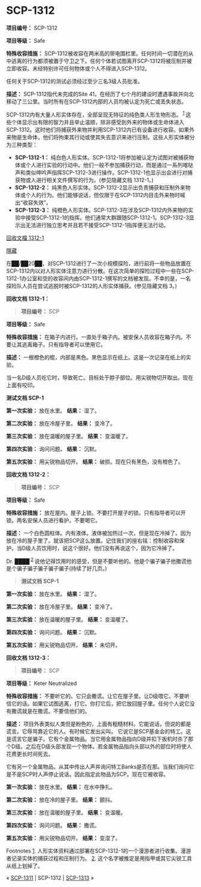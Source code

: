 # SCP-1312
                        


**项目编号：** SCP-1312

**项目等级：** Safe

**特殊收容措施：** SCP-1312被收容在两米高的带电围栏里。任何时间一切潜在的从中逃离的行为都须被置于守卫之下。任何个体若试图离开SCP-1312将被压制并被立即收容。未经特别许可任何物体或个人不得进入SCP-1312。

任何关于SCP-1312的测试必须经过至少三名3级人员批准。

**描述：** SCP-1312指代未完成的Site 41，在经历了七个月的建设时遭遇事故并向北移动了三公里。当时所有在SCP-1312内部的人员均被认定为死亡或丢失状态。

SCP-1312内有大量人形实体存在，全部呈现无特征的纯色类人形生物形态。<sup class='footnoteref'>
 <a shape='rect' class='footnoteref' id='footnoteref-1' href='javascript:;' onclick='WIKIDOT.page.utils.scrollToReference(&apos;footnote-1&apos;)'>1</a>
</sup>这些个体显示出有限的智力并且举止温顺，除非感受到外来的物体或生命体进入SCP-1312。这时他们将捕获外来物并利用SCP-1312内已有设备进行收容。如果外来物是生命体，他们将拘束其行动或使其失去意识来进行压制。这些人形实体被分为三种类型：

- **SCP-1312-1：** 纯白色人形实体。SCP-1312-1将参加被认定为试图对被捕获物体或个人进行实验的行动中。他们一般不参加捕获行动，而是通过一系列喀哒声和类似呻吟声指挥SCP-1312-3进行操作。SCP-1312-1也显示出会进行对捕获物或人进行相关文件撰写的行为。(参见隐藏文档 1312-1。)
- **SCP-1312-2：** 纯黑色人形实体。SCP-1312-2显示出负责捕获和压制外来物体或个人的行为。他们能够说话，但仅限于在SCP-1312内目击外来物时喊出“收容失效”。
- **SCP-1312-3：** 纯橙色人形实体。SCP-1312-3在涉及SCP-1312内外来物的实验中接受SCP-1312-1的指挥。他们通常大群跟随SCP-1312-1。SCP-1312-3显示出无法进行独立思考并且若不接受SCP-1312-1指挥便无法行动。


<a shape='rect' class='collapsible-block-link' href='javascript:;'>&#22238;&#25910;&#25991;&#27284;&#160;1312-1</a>

<a shape='rect' class='collapsible-block-link' href='javascript:;'>&#38577;&#34255;</a>

在██/██20██，对SCP-1312进行了一次小规模探险，进行前将一些物品放置在SCP-1312内以对人形实体注意力进行分散。在这次简单的探险过程中一些在SCP-1312-1办公室和空的收容间内由SCP-1312-1撰写的文档被发现。不幸的是，一名探险队人员在尝试逃脱时被SCP-1312的人形实体捕获。(参见隐藏文档 3。)

**回收文档 1312-1：** 


> **项目编号：** SCP

**项目等级：** Safe

**特殊收容措施：** 在箱子内进行。一直处于箱子内。被安保人员收容在箱子内。不要让其逃离箱子。只有指导者可以使用它。

**描述：** 一根橙色的棍，内部是黑色。黑色显示在纸上。这是一次记录在纸上的实验。

当一名D级人员吃它时，导致死亡。目标处于脖子部位。用尖锐物切开取出。现在上面有咬印。

**测试文档 SCP-1** 

**第一次实验：** 放在水里。
**结果：** 湿了。

**第二次实验：** 放在冷屋子里。
**结果：** 变冷了。

**第三次实验：** 放在温暖的屋子里。
**结果：** 变温暖了。

**第四次实验：** 询问问题。
**结果：** 沉默。

**第五次实验：** 用尖锐物品切开。
**结果：** 破损。现在只有黑色，没有橙色了。
> 

**回收文档 1312-2：** 


> **项目编号：** SCP

**项目等级：** Safe

**特殊收容措施：** 放在屋内。屋子上锁。不要打开屋子的锁。只有指导者可以开锁。两名安保人员进行看护。不要喝它。

**描述：** 一个白色圆柱体。内有液体。液体被加热过一次，但是现在冷掉了。因为放在冷的屋子里了。就该把SCP这么放置。记住我们的座右铭：控制收容和保护。当D级人员饮用时，说这个很好。他们没有再说这个，因为它冷掉了。

Dr. ████<sup class='footnoteref'>
 <a shape='rect' class='footnoteref' id='footnoteref-2' href='javascript:;' onclick='WIKIDOT.page.utils.scrollToReference(&apos;footnote-2&apos;)'>2</a>
</sup>说他记得饮用时的感受，但是不要听他的。他是个骗子骗子他撒谎他是个骗子骗子骗子骗子骗子(持续了好几页。)
> 
> **测试文档 SCP-1** 

**第一次实验：** 放在水里。
**结果：** 湿了。

**第二次实验：** 放在冷屋子里。
**结果：** 变冷了。

**第三次实验：** 放在温暖的屋子里。
**结果：** 变温暖了。

**第四次实验：** 询问问题。
**结果：** 沉默。

**第五次实验：** 用尖锐物品切开。
**结果：** 未切开。
> 

**回收文档 1312-3：** 


> **项目编号：** SCP

**项目等级：** Keter Neutralized

**特殊收容措施：** 不要听它的。它只会撒谎。让它在屋子里。让D级喂它。不要听信它的话。如果它试图逃离，打它。你打它后，把它放回屋子里。任何个人说它没有撒谎就是在撒谎。不要信他们的。

**描述：** 项目外表类似人类但是粉色的，上面有粗糙材料。它能说话，但说的都是谎言。它辱骂靠近它的人。有时候它发出尖叫。
它说它是SCP基金会的特工。这是谎言它是骗子。它有个金属物品。当它用金属物品指向D级并扣下扳机时杀了那个D级。之后在D级头部发现一个物体。若金属物品指向头部以外的部位时将使人花费更长时间死去。

它有另一个金属物品。从其中传出人声并询问特工Banks是否在那。当我们询问它是不是SCP时人声停止说话。因此指定此物品为SCP。现在它被收容。

**第一次实验：** 放在水里。
**结果：** 在水中挣扎。

**第二次实验：** 放在冷的屋子里。
**结果：** 颤抖。

**第三次实验：** 放在温暖的屋子里。
**结果：** 变温暖。

**第四次实验：** 询问问题。
**结果：** 撒谎。

**第五次实验：** 用尖锐物品切开。
**结果：** 变湿了。
> 





Footnotes
<a shape='rect' href='javascript:;' onclick='WIKIDOT.page.utils.scrollToReference(&apos;footnoteref-1&apos;)'>1</a>. 人形实体资料通过部署在SCP-1312-1的一个漫游者进行收集。漫游者记录实体的捕获过程和压制行为。
<a shape='rect' href='javascript:;' onclick='WIKIDOT.page.utils.scrollToReference(&apos;footnoteref-2&apos;)'>2</a>. 这个名字被推定是用指甲或其它尖锐工具从纸上划掉了。



« <a shape='rect' class='newpage' href='/scp-1311'>SCP-1311</a> | SCP-1312 | <a shape='rect' class='newpage' href='/scp-1313'>SCP-1313</a> »





                    